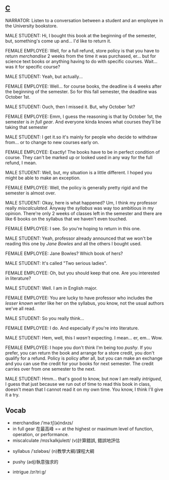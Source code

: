 ## [C](https://img.kmf.com/toefl/listening/audio/0c535d6e628bae9b51a71b3541f8f4f7.mp3)

NARRATOR: Listen to a conversation between a student and an employee in the University bookstore.

MALE STUDENT: Hi, I bought this book at the beginning of the semester, but, something's come up and... I'd like to return it.

FEMALE EMPLOYEE: Well, for a full refund, store policy is that you have to return *merchandise* 2 weeks from the time it was purchased, er... but for science text books or anything having to do with specific courses. Wait... was it for specific course?

MALE STUDENT: Yeah, but actually...

FEMALE EMPLOYEE: Well... for course books, the deadline is 4 weeks after the beginning of the semester. So for this fall semester, the deadline was October 1st.

MALE STUDENT: Ouch, then I missed it. But, why October 1st?

FEMALE EMPLOYEE: Emm, I guess the reasoning is that by October 1st, the semester is *in full gear*. And everyone kinda knows what courses they’ll be taking that semester

MALE STUDENT: I get it.so it's mainly for people who decide to withdraw from… or to change to new courses early on.

FEMALE EMPLOYEE: Exactly! The books have to be in perfect condition of course. They can't be marked up or looked used in any way for the full refund, I mean.

MALE STUDENT: Well, but, my situation is a little different. I hoped you might be able to make an exception.

FEMALE EMPLOYEE: Well, the policy is generally pretty rigid and the semester is almost over.

MALE STUDENT: Okay, here is what happened? Um, I think my professor really *miscalculated*. Anyway the *syllabus* was way too ambitious in my opinion. There're only 2 weeks of classes left in the semester and there are like 6 books on the syllabus that we haven't even touched.

FEMALE EMPLOYEE: I see. So you're hoping to return in this one.

MALE STUDENT: Yeah, professor already announced that we won't be reading this one by *Jane Bowles* and all the others I bought used.

FEMALE EMPLOYEE: Jane Bowles? Which book of hers?

MALE STUDENT: It's called "Two serious ladies".

FEMALE EMPLOYEE: Oh, but you should keep that one. Are you interested in literature?

MALE STUDENT: Well. I am in English major.

FEMALE EMPLOYEE: You are lucky to have professor who includes the *lesser known writer* like her on the syllabus, you know, not the usual authors we've all read.

MALE STUDENT: So you really think...

FEMALE EMPLOYEE: I do. And especially if you're into literature.

MALE STUDENT: Hem, well, this I *wasn't* expecting. I mean... er, em... Wow.

FEMALE EMPLOYEE: I hope you don't think I'm being too *pushy*. If you prefer, you can return the book and arrange for a store credit, you don't qualify for a refund. Policy is policy after all, but you can make an exchange and you can use the credit for your books for next semester. The credit carries over from one semester to the next.

MALE STUDENT: Hmm... that's good to know, but now I am really *intrigued*, I guess that just because we run out of time to read this book in class, doesn't mean that I cannot read it on my own time. You know, I think I'll give it a try.

## Vocab
- merchandise /ˈməːtʃ(ə)ndʌɪs/
- in full gear 在最高峰 == at the highest or maximum level of function, operation, or performance.
- miscalculate /mɪsˈkalkjʊleɪt/  (v)計算錯誤, 錯誤地評估
* syllabus /ˈsɪləbəs/ (n)教學大綱/課程大綱
- pushy (adj)執意強求的
+ intrigue /ɪnˈtriːɡ/ 